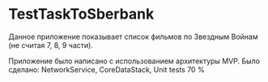# TestTaskToSberbank

Данное приложение показывает список фильмов по Звездным Войнам (не считая 7, 8, 9 части).

Приложение было написано с использованием архитектуры MVP.
Было сделано:
NetworkService, 
CoreDataStack,
Unit tests 70 %
